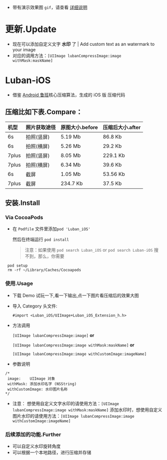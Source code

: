 - 带有演示效果图 `gif`，请查看 [详细说明](http://www.jianshu.com/p/7bb78eed7826)

# 更新.Update
- 现在可以添加自定义文字 **水印** 了 | Add custom text as an watermark to your image
- 对应的调用方法：`[UIImage lubanCompressImage:image withMask:maskName]`

# Luban-iOS
- 借鉴 [Android 鲁班](https://github.com/Curzibn/Luban)核心压缩算法，生成的 iOS 版 压缩代码

## 压缩比如下表.Compare：

| 机型  | 照片获取途径  | 原图大小.before | 压缩后大小.after |
|:------------- |:--------------- | :-------------| :------------- |
| 6s         | 拍照(竖屏)   | 5.19 Mb | 86.8 Kb
| 6s         | 拍照(横屏)   | 5.26 Mb | 29.2 Kb
| 7plus      | 拍照(竖屏)   | 8.05 Mb | 229.1 Kb
| 7plus      | 拍照(横屏)   | 6.34 Mb | 39.6 Kb
| 6s         | 截屏        | 1.05 Mb | 53.56 Kb
| 7plus      | 截屏        |234.7 Kb | 37.5 Kb

## 安装.Install

### Via CocoaPods
 - 在 `Podfile` 文件里添加`pod 'Luban_iOS'`

   然后在终端运行 `pod install`
   
   >注意：如果使用 `pod search Luban_iOS` or `pod search Luban-iOS` 搜不到，那么，你需要
  ```
   pod setup
   rm -rf ~/Library/Caches/Cocoapods
  ```

### 使用.Usage
- 下载 Demo 试玩一下,看一下输出,点一下图片看压缩后的效果大图
- 导入 Category 头文件:

  `#import <Luban_iOS/UIImage+Luban_iOS_Extension_h.h>`

- 方法调用 

  `[UIImage lubanCompressImage:image]` **or**
  
  `[UIImage lubanCompressImage:image withMask:maskName]` **or**
  
  `[UIImage lubanCompressImage:image withCustomImage:imageName]`

- 参数说明

 ```
/*
  image:    UIImage 对象
  withMask: 添加水印名字 (NSString)
  withCustomImage: 水印图片名称
*/
```
- 注意：
 想使用自定义文字水印的请使用方法：`[UIImage lubanCompressImage:image withMask:maskName]`
 添加水印时，想使用自定义图片水印的请使用方法：`[UIImage lubanCompressImage:image withCustomImage:imageName]` 

### 后续添加的功能.Further
 - 可以自定义水印旋转角度
 - 可以根据一个本地路径，进行压缩并存储
